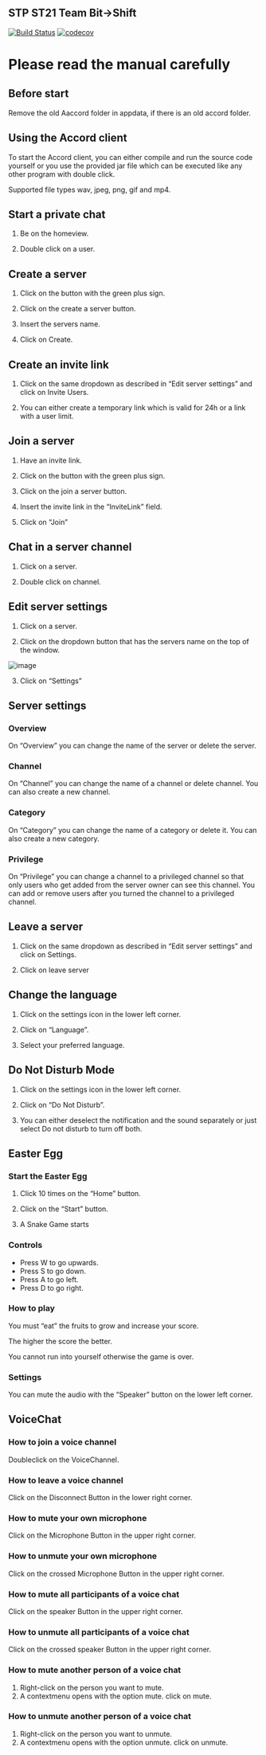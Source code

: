 ## STP ST21 Team Bit->Shift

[![Build Status](https://www.travis-ci.com/sekassel/STPST21TeamB.svg?token=iv8L4W51ZozK2puhSbJk&branch=master)](https://www.travis-ci.com/sekassel/STPST21TeamB)
[![codecov](https://codecov.io/gh/sekassel/STPST21TeamB/branch/master/graph/badge.svg?token=2Q6DF6VGCO)](https://codecov.io/gh/sekassel/STPST21TeamB)

# Please read the manual carefully

## Before start

Remove the old Aaccord folder in appdata, if there is an old accord folder.

## Using the Accord client

To start the Accord client, you can either compile and run the source code yourself or you use the provided jar file
which can be executed like any other program with double click.

Supported file types wav, jpeg, png, gif and mp4.

## Start a private chat

1. Be on the homeview.

2. Double click on a user.

## Create a server

1. Click on the button with the green plus sign.

2. Click on the create a server button.

3. Insert the servers name.

4. Click on Create.

## Create an invite link

1. Click on the same dropdown as described in “Edit server settings” and click on Invite Users.

2. You can either create a temporary link which is valid for 24h or a link with a user limit.

## Join a server

1. Have an invite link.

2. Click on the button with the green plus sign.

3. Click on the join a server button.

4. Insert the invite link in the “InviteLink” field.

5. Click on “Join”

## Chat in a server channel

1. Click on a server.

2. Double click on channel.

## Edit server settings

1. Click on a server.

2. Click on the dropdown button that has the servers name on the top of the window.

![image](https://user-images.githubusercontent.com/30271265/122611148-1ebd1980-d081-11eb-898f-c936db40afa8.png)

3. Click on “Settings”

## Server settings

### Overview

On “Overview” you can change the name of the server or delete the server.

### Channel

On “Channel” you can change the name of a channel or delete channel. You can also create a new channel.

### Category

On “Category” you can change the name of a category or delete it. You can also create a new category.

### Privilege

On “Privilege” you can change a channel to a privileged channel so that only users who get added from the server owner
can see this channel. You can add or remove users after you turned the channel to a privileged channel.

## Leave a server

1. Click on the same dropdown as described in “Edit server settings” and click on Settings.

2. Click on leave server

## Change the language

1. Click on the settings icon in the lower left corner.

2. Click on “Language”.

3. Select your preferred language.

## Do Not Disturb Mode

1. Click on the settings icon in the lower left corner.

2. Click on “Do Not Disturb”.

3. You can either deselect the notification and the sound separately or just select Do not disturb to turn off both.

## Easter Egg

### Start the Easter Egg

1. Click 10 times on the “Home” button.

2. Click on the “Start” button.

3. A Snake Game starts

### Controls

- Press W to go upwards.
- Press S to go down.
- Press A to go left.
- Press D to go right.

### How to play

You must “eat” the fruits to grow and increase your score.

The higher the score the better.

You cannot run into yourself otherwise the game is over.

### Settings

You can mute the audio with the “Speaker” button on the lower left corner.

## VoiceChat

### How to join a voice channel

Doubleclick on the VoiceChannel.

### How to leave a voice channel

Click on the Disconnect Button in the lower right corner.

### How to mute your own microphone

Click on the Microphone Button in the upper right corner.

### How to unmute your own microphone

Click on the crossed Microphone Button in the upper right corner.

### How to mute all participants of a voice chat

Click on the speaker Button in the upper right corner.

### How to unmute all participants of a voice chat

Click on the crossed speaker Button in the upper right corner.

### How to mute another person of a voice chat

1. Right-click on the person you want to mute.
2. A contextmenu opens with the option mute. click on mute.

### How to unmute another person of a voice chat

1. Right-click on the person you want to unmute.
2. A contextmenu opens with the option unmute. click on unmute.
